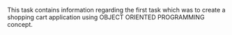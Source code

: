 This task contains information regarding the first task which was to create a shopping cart application using OBJECT ORIENTED PROGRAMMING concept.

